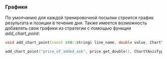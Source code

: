 ### Графики
По умолчанию для каждой тренировочной посылки строится график результата и позиции в течение дня. Также имеется возможность добавлять свои графики из стратегии с помощью функции *add_chart_point*:
```cpp
void add_chart_point(const std::string& line_name, double value, ChartYAxisType y_axis_type, int8_t chart_number) {
```
```cpp
add_chart_point("price_of_added_ask", price.get_double(), ChartYAxisType::Left, 1);
```